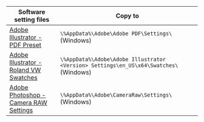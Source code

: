 |Software setting files|Copy to<br>
|---|---|
|[Adobe Illustrator - PDF Preset](https://github.com/sergebro/dotfiles/tree/main/adobe-illustrator-pdf-win)|```\%AppData%\Adobe\Adobe PDF\Settings\``` (Windows)
|[Adobe Illustrator - Roland VW Swatches](https://github.com/sergebro/dotfiles/tree/main/adobe-illustrator-roland-win)|```\%AppData%\Adobe\Adobe Illustrator <Version> Settings\en_US\x64\Swatches\``` (Windows)
|[Adobe Photoshop - Camera RAW Settings](https://github.com/sergebro/dotfiles/tree/main/adobe-photoshop-acr-win)|```\%AppData%\Adobe\CameraRaw\Settings\``` (Windows)